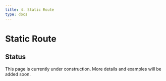 ```yaml
---
title: 4. Static Route
type: docs
---
```


# Static Route

## Status

This page is currently under construction. More details and examples will be added soon.
